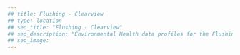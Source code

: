 ```yaml
---
## title: Flushing - Clearview
## type: location
## seo_title: "Flushing - Clearview"
## seo_description: "Environmental Health data profiles for the Flushing - Clearview neighborhood of NYC."
## seo_image: 
---
```

